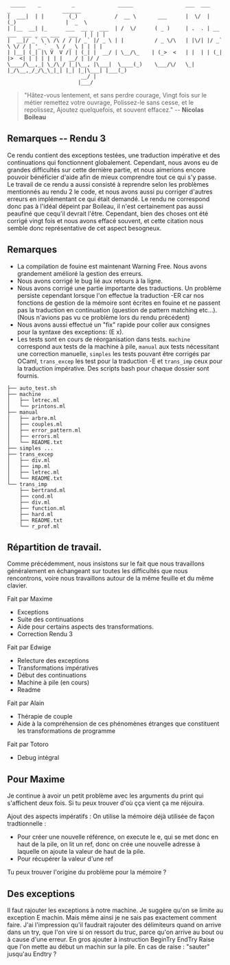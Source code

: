 ```
 _____    _          _              _____                 ___  ___           _                 ______
|  ___|  | |        (_)            /  __ \       ___      |  \/  |          (_)                |  _  \
| |__  __| |_      ___  __ _  ___  | /  \/      ( _ )     | .  . | __ ___  ___ _ __ ___   ___  | | | |
|  __|/ _` \ \ /\ / / |/ _` |/ _ \ | |          / _ \/\   | |\/| |/ _` \ \/ / | '_ ` _ \ / _ \ | | | |
| |__| (_| |\ V  V /| | (_| |  __/ | \__/\_    | (_>  <   | |  | | (_| |>  <| | | | | | |  __/ | |/ /
\____/\__,_| \_/\_/ |_|\__, |\___|  \____(_)    \___/\/   \_|  |_/\__,_/_/\_\_|_| |_| |_|\___| |___(_)
                        __/ |
                       |___/
```

> "Hâtez-vous lentement, et sans perdre courage,
Vingt fois sur le métier remettez votre ouvrage,
Polissez-le sans cesse, et le repolissez,
Ajoutez quelquefois, et souvent effacez." -- __Nicolas Boileau__



## Remarques -- Rendu 3

Ce rendu contient des exceptions testées, une traduction impérative et des continuations qui fonctionnent globalement. Cependant, nous avons eu de grandes difficultés sur cette dernière partie, et nous aimerions encore pouvoir bénéficier d'aide afin de mieux comprendre tout ce qui s'y passe.
Le travail de ce rendu a aussi consisté à reprendre selon les problèmes mentionnés au rendu 2 le code, et nous avons aussi pu corriger d'autres erreurs en implémentant ce qui était demandé.
Le rendu ne correspond donc pas à l'idéal dépeint par Boileau, il n'est certainement pas aussi peaufiné que cequ'il devrait l'être. Cependant, bien des choses ont été corrigé vingt fois et nous avons effacé souvent, et cette citation nous semble donc représentative de cet aspect besogneux.


## Remarques
- La compilation de fouine est maintenant Warning Free. Nous avons grandement amélioré la gestion des erreurs.
- Nous avons corrigé le bug lié aux retours à la ligne.
- Nous avons corrigé une partie importante des traductions. Un problème persiste cependant lorsque l'on effectue la traduction -ER car nos fonctions de gestion de la mémoire sont écrites en fouine et ne passent pas la traduction en continuation (question de pattern matching etc...). (Nous n'avions pas vu ce problème lors du rendu précédent)
- Nous avons aussi effectué un "fix" rapide pour coller aux consignes pour la syntaxe des exceptions: (E x).
- Les tests sont en cours de réorganisation dans tests. `machine` correspond aux tests de la machine à pile, `manual` aux tests nécessitant une correction manuelle, `simples` les tests pouvant être corrigés par OCaml, `trans_excep` les test pour la traduction -E et `trans_imp` ceux pour la traduction impérative. Des scripts bash pour chaque dossier sont fournis.

```
├── auto_test.sh
├── machine
│   ├── letrec.ml
│   └── printons.ml
├── manual
│   ├── arbre.ml
│   ├── couples.ml
│   ├── error_pattern.ml
│   ├── errors.ml
│   └── README.txt
├── simples ...
├── trans_excep
│   ├── div.ml
│   ├── imp.ml
│   ├── letrec.ml
│   └── README.txt
└── trans_imp
    ├── bertrand.ml
    ├── cond.ml
    ├── div.ml
    ├── function.ml
    ├── hard.ml
    ├── README.txt
    └── r_prof.ml
```


## Répartition de travail.

Comme précédemment, nous insistons sur le fait que nous travaillons généralement en échangeant sur toutes les difficultés que nous rencontrons, voire nous travaillons autour de la même feuille et du même clavier.

Fait par Maxime
- Exceptions
- Suite des continuations
- Aide pour certains aspects des transformations.
- Correction Rendu 3

Fait par Edwige
- Relecture des exceptions
- Transformations impératives
- Début des continuations
- Machine à pile (en cours)
- Readme

Fait par Alain
- Thérapie de couple
- Aide à la compréhension de ces phénomènes étranges que constituent les transformations de programme

Fait par Totoro
- Debug intégral





## Pour Maxime

Je continue à avoir un petit problème avec les arguments du print qui s'affichent deux fois. Si tu peux trouver d'où çça vient ça me réjouira.

Ajout des aspects impératifs :
On utilise la mémoire déjà utilisée de façon tradtionnelle :
- Pour créer une nouvelle référence, on execute le e, qui se met donc en haut de la pile, on lit un ref, donc on crée une nouvelle adresse à laquelle on ajoute la valeur de haut de la pile.
- Pour récupérer la valeur d'une ref


Tu peux trouver l'origine du problème pour la mémoire ?

## Des exceptions

Il faut rajouter les exceptions à notre machine. Je suggère qu'on se limite au exception E machin.
Mais même ainsi je ne sais pas exactement comment faire. J'ai l'impression qu'il faudrait rajouter des délimiteurs quand on arrive dans un try, que l'on vire si on ressort du truc, parce qu'on arrive au bout ou à cause d'une erreur.
En gros ajouter à instruction BeginTry EndTry Raise 
que l'on mette au début un machin sur la pile. En cas de raise : "sauter" jusqu'au Endtry ?



